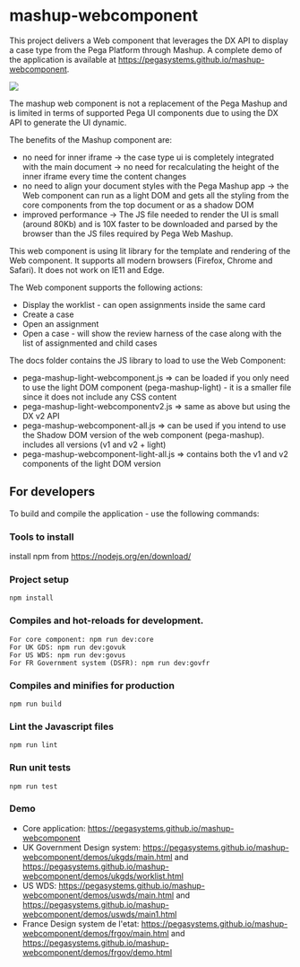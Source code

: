 # mashup-webcomponent

This project delivers a Web component that leverages the DX API to display a case type from the Pega Platform through Mashup. A complete demo of the application is available at https://pegasystems.github.io/mashup-webcomponent.

![](https://github.com/pegasystems/mashup-webcomponent/workflows/Main%20workflow/badge.svg)

The mashup web component is not a replacement of the Pega Mashup and is limited in terms of supported Pega UI components due to using the DX API to generate the UI dynamic.

The benefits of the Mashup component are:

- no need for inner iframe
  -> the case type ui is completely integrated with the main document
  -> no need for recalculating the height of the inner iframe every time the content changes
- no need to align your document styles with the Pega Mashup app
  -> the Web component can run as a light DOM and gets all the styling from the core components from the top document or as a shadow DOM
- improved performance
  -> The JS file needed to render the UI is small (around 80Kb) and is 10X faster to be downloaded and parsed by the browser than the JS files required by Pega Web Mashup.

This web component is using lit library for the template and rendering of the Web component. It supports all modern browsers (Firefox, Chrome and Safari). It does not work on IE11 and Edge.

The Web component supports the following actions:

- Display the worklist - can open assignments inside the same card
- Create a case
- Open an assignment
- Open a case - will show the review harness of the case along with the list of assignmented and child cases

The docs folder contains the JS library to load to use the Web Component:

- pega-mashup-light-webcomponent.js => can be loaded if you only need to use the light DOM component (pega-mashup-light) - it is a smaller file since it does not include any CSS content
- pega-mashup-light-webcomponentv2.js => same as above but using the DX v2 API
- pega-mashup-webcomponent-all.js => can be used if you intend to use the Shadow DOM version of the web component (pega-mashup). includes all versions (v1 and v2 + light)
- pega-mashup-webcomponent-light-all.js => contains both the v1 and v2 components of the light DOM version

## For developers

To build and compile the application - use the following commands:

### Tools to install

install npm from https://nodejs.org/en/download/

### Project setup

```
npm install
```

### Compiles and hot-reloads for development.

```
For core component: npm run dev:core
For UK GDS: npm run dev:govuk
For US WDS: npm run dev:govus
For FR Government system (DSFR): npm run dev:govfr
```

### Compiles and minifies for production

```
npm run build
```

### Lint the Javascript files

```
npm run lint
```

### Run unit tests

```
npm run test
```

### Demo

- Core application: https://pegasystems.github.io/mashup-webcomponent
- UK Government Design system: https://pegasystems.github.io/mashup-webcomponent/demos/ukgds/main.html and https://pegasystems.github.io/mashup-webcomponent/demos/ukgds/worklist.html
- US WDS: https://pegasystems.github.io/mashup-webcomponent/demos/uswds/main.html and https://pegasystems.github.io/mashup-webcomponent/demos/uswds/main1.html
- France Design system de l'etat: https://pegasystems.github.io/mashup-webcomponent/demos/frgov/main.html and https://pegasystems.github.io/mashup-webcomponent/demos/frgov/demo.html
